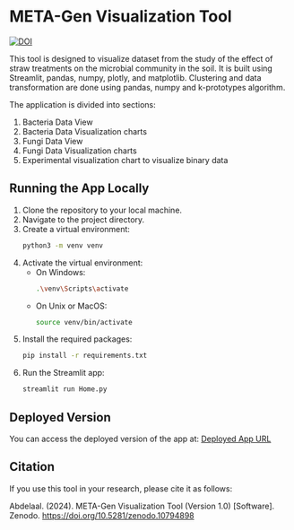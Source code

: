 # META-Gen Visualization Tool

[![DOI](https://zenodo.org/badge/DOI/10.5281/zenodo.10794898.svg)](https://doi.org/10.5281/zenodo.10794898)

This tool is designed to visualize dataset from the study of the effect of straw treatments on the microbial community in the soil. It is built using Streamlit, pandas, numpy, plotly, and matplotlib. Clustering and data transformation are done using pandas, numpy and k-prototypes algorithm.

The application is divided into sections:

1. Bacteria Data View
2. Bacteria Data Visualization charts
3. Fungi Data View
4. Fungi Data Visualization charts
5. Experimental visualization chart to visualize binary data

## Running the App Locally

1. Clone the repository to your local machine.
2. Navigate to the project directory.
3. Create a virtual environment:
    ```bash
    python3 -m venv venv
    ```
4. Activate the virtual environment:
    - On Windows:
        ```bash
        .\venv\Scripts\activate
        ```
    - On Unix or MacOS:
        ```bash
        source venv/bin/activate
        ```
5. Install the required packages:
    ```bash
    pip install -r requirements.txt
    ```
6. Run the Streamlit app:
    ```bash
    streamlit run Home.py
    ```

## Deployed Version

You can access the deployed version of the app at: [Deployed App URL](https://ds--metagtool-dmwcqyuhbd3kaikvk5me8j.streamlit.app/)

## Citation

If you use this tool in your research, please cite it as follows:

Abdelaal. (2024). META-Gen Visualization Tool (Version 1.0) [Software]. Zenodo. https://doi.org/10.5281/zenodo.10794898